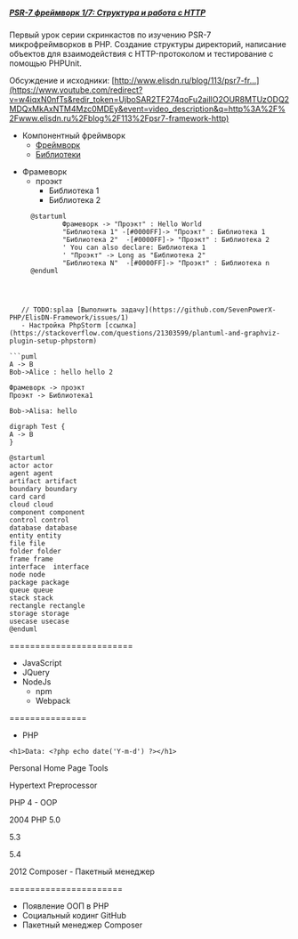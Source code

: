 ##### [PSR-7 фреймворк 1/7: Структура и работа с HTTP](https://www.youtube.com/watch?v=w4iqxN0nfTs)

Первый урок серии скринкастов по изучению PSR-7 микрофреймворков в PHP. Создание структуры директорий, написание объектов для взаимодействия с HTTP-протоколом и тестирование с помощью PHPUnit.

Обсуждение и исходники: [http://www.elisdn.ru/blog/113/psr7-fr...](https://www.youtube.com/redirect?v=w4iqxN0nfTs&redir_token=UjboSAR2TF274qoFu2aillO2OUR8MTUzODQ2MDQxMkAxNTM4Mzc0MDEy&event=video_description&q=http%3A%2F%2Fwww.elisdn.ru%2Fblog%2F113%2Fpsr7-framework-http)

* Компонентный фреймворк
  * [Фреймворк](https://ru.wikipedia.org/wiki/%D0%A4%D1%80%D0%B5%D0%B9%D0%BC%D0%B2%D0%BE%D1%80%D0%BA)
  * [Библиотеки](https://ru.wikipedia.org/wiki/%D0%91%D0%B8%D0%B1%D0%BB%D0%B8%D0%BE%D1%82%D0%B5%D0%BA%D0%B0_(%D0%BF%D1%80%D0%BE%D0%B3%D1%80%D0%B0%D0%BC%D0%BC%D0%B8%D1%80%D0%BE%D0%B2%D0%B0%D0%BD%D0%B8%D0%B5))
    
- Фрамеворк 
  * проэкт
       * Библиотека 1
       * Библиотека 2
  ```puml
    @startuml
            Фрамеворк -> "Проэкт" : Hello World
            "Библиотека 1" -[#0000FF]-> "Проэкт" : Библиотека 1
            "Библиотека 2"  -[#0000FF]-> "Проэкт" : Библиотека 2
            ' You can also declare: Библиотека 1
            ' "Проэкт" -> Long as "Библиотека 2"
            "Библиотека N"  -[#0000FF]-> "Проэкт" : Библиотека n
    @enduml
```          
            


   // TODO:splaa [Выполнить задачу](https://github.com/SevenPowerX-PHP/ElisDN-Framework/issues/1)
   - Настройка PhpStorm [ссылка](https://stackoverflow.com/questions/21303599/plantuml-and-graphviz-plugin-setup-phpstorm)

```puml
A -> B 
Bob->Alice : hello hello 2
```


```puml
Фрамеворк -> проэкт
Проэкт -> Библиотека1 
```

```plantuml
Bob->Alisa: hello
```
```plantuml
digraph Test {
A -> B
}
```

```plantuml
@startuml
actor actor
agent agent
artifact artifact
boundary boundary
card card
cloud cloud
component component
control control
database database
entity entity
file file
folder folder
frame frame
interface  interface
node node
package package
queue queue
stack stack
rectangle rectangle
storage storage
usecase usecase
@enduml
```

========================

 - JavaScript
 - JQuery
 - NodeJs
   - npm 
   - Webpack
   
===============
- PHP

`<h1>Data: <?php echo date('Y-m-d') ?></h1>`

Personal Home Page Tools

Hypertext Preprocessor

PHP 4 - OOP

2004 PHP 5.0

5.3

5.4

2012 Composer - Пакетный менеджер

======================
 - Появление ООП в PHP
 - Социальный кодинг GitHub
 - Пакетный менеджер Composer
 


